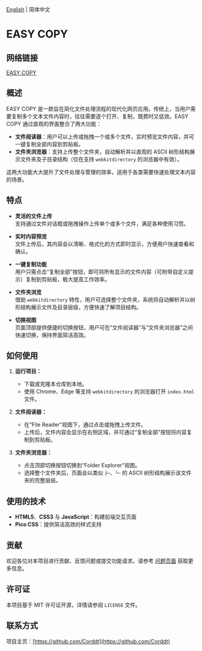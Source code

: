 [English](README.md) | 简体中文
# EASY COPY

## 网络链接
[EASY COPY](https://corddt.github.io/easy_copy/)

## 概述
EASY COPY 是一款旨在简化文件处理流程的现代化网页应用。传统上，当用户需要复制多个文本文件内容时，往往需要逐个打开、复制，既费时又低效。EASY COPY 通过直观的界面整合了两大功能：
- **文件阅读器**：用户可以上传或拖拽一个或多个文件，实时预览文件内容，并可一键复制全部内容到剪贴板。
- **文件夹浏览器**：支持上传整个文件夹，自动解析并以直观的 ASCII 树形结构展示文件夹及子目录结构（仅在支持 `webkitdirectory` 的浏览器中有效）。

这两大功能大大提升了文件处理与管理的效率，适用于各类需要快速处理文本内容的场景。

## 特点
- **灵活的文件上传**  
  支持通过文件对话框或拖拽操作上传单个或多个文件，满足各种使用习惯。

- **实时内容预览**  
  文件上传后，其内容会以清晰、格式化的方式即时显示，方便用户快速查看和确认。

- **一键复制功能**  
  用户只需点击“复制全部”按钮，即可将所有显示的文件内容（可附带自定义提示）复制到剪贴板，极大提高工作效率。

- **文件夹浏览**  
  借助 `webkitdirectory` 特性，用户可选择整个文件夹，系统将自动解析并以树形结构展示文件及目录层级，方便快速了解项目结构。

- **切换视图**  
  页面顶部提供便捷的切换按钮，用户可在“文件阅读器”与“文件夹浏览器”之间快速切换，保持界面简洁高效。

## 如何使用
1. **运行项目：**
   - 下载或克隆本仓库到本地。
   - 使用 Chrome、Edge 等支持 `webkitdirectory` 的浏览器打开 `index.html` 文件。

2. **文件阅读器：**
   - 在“File Reader”视图下，通过点击或拖拽上传文件。
   - 上传后，文件内容会显示在右侧区域，并可通过“复制全部”按钮将内容复制到剪贴板。

3. **文件夹浏览器：**
   - 点击顶部切换按钮切换到“Folder Explorer”视图。
   - 选择整个文件夹后，页面会以类似 `├─`、`└─` 的 ASCII 树形结构展示该文件夹的完整层级。

## 使用的技术
- **HTML5**、**CSS3** 与 **JavaScript**：构建前端交互页面
- **Pico CSS**：提供简洁高效的样式支持

## 贡献
欢迎各位对本项目进行贡献、反馈问题或提交功能请求。请参考 [问题页面](https://github.com/Corddt/easy_copy/issues/1) 获取更多信息。

## 许可证
本项目基于 MIT 许可证开源，详情请参阅 `LICENSE` 文件。

## 联系方式
项目主页：[https://github.com/Corddt](https://github.com/Corddt)
